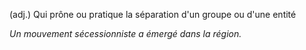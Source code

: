 (adj.) Qui prône ou pratique la séparation d'un groupe ou d'une entité

*Un mouvement sécessionniste a émergé dans la région.*